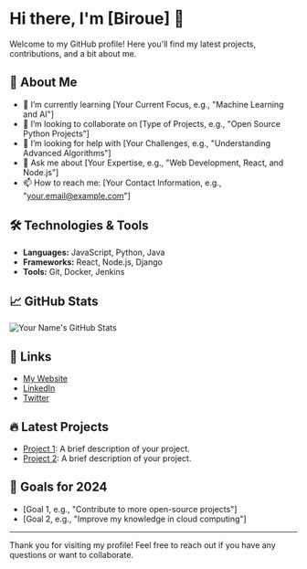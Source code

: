 # Hi there, I'm [Biroue] 👋

Welcome to my GitHub profile! Here you'll find my latest projects, contributions, and a bit about me.

## 🚀 About Me

- 🌱 I’m currently learning [Your Current Focus, e.g., "Machine Learning and AI"]
- 👯 I’m looking to collaborate on [Type of Projects, e.g., "Open Source Python Projects"]
- 🤔 I’m looking for help with [Your Challenges, e.g., "Understanding Advanced Algorithms"]
- 💬 Ask me about [Your Expertise, e.g., "Web Development, React, and Node.js"]
- 📫 How to reach me: [Your Contact Information, e.g., "your.email@example.com"]

## 🛠️ Technologies & Tools

- **Languages:** JavaScript, Python, Java
- **Frameworks:** React, Node.js, Django
- **Tools:** Git, Docker, Jenkins

## 📈 GitHub Stats

![Your Name's GitHub Stats](https://github-readme-stats.vercel.app/api?username=your-username&show_icons=true&hide_title=true&hide=prs&count_private=true&theme=radical)

## 🔗 Links

- [My Website](https://yourwebsite.com)
- [LinkedIn](https://www.linkedin.com/in/yourprofile)
- [Twitter](https://twitter.com/yourusername)

## 🔥 Latest Projects

- [Project 1](https://github.com/your-username/project-1): A brief description of your project.
- [Project 2](https://github.com/your-username/project-2): A brief description of your project.

## 🎯 Goals for 2024

- [Goal 1, e.g., "Contribute to more open-source projects"]
- [Goal 2, e.g., "Improve my knowledge in cloud computing"]

---

Thank you for visiting my profile! Feel free to reach out if you have any questions or want to collaborate.

